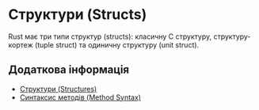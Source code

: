 # Структури (Structs)

Rust має три типи структур (structs): класичну C структуру, структуру-кортеж (tuple struct) та одиничну структуру (unit struct).

## Додаткова інформація

- [Структури (Structures)](https://doc.rust-lang.org/book/ch05-01-defining-structs.html)
- [Синтаксис методів (Method Syntax)](https://doc.rust-lang.org/book/ch05-03-method-syntax.html)
